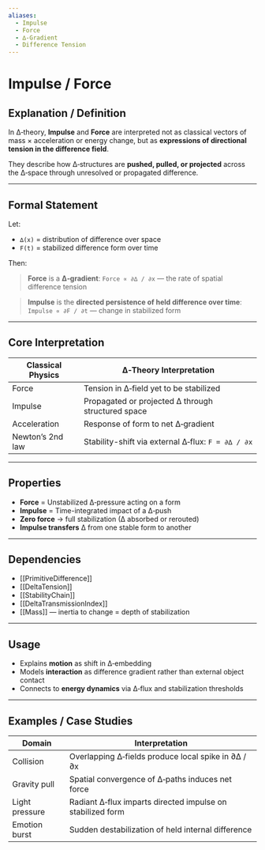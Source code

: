 ```yaml
---
aliases:
  - Impulse
  - Force
  - ∆‑Gradient
  - Difference Tension
---
```


# Impulse / Force

## Explanation / Definition

In ∆‑theory, **Impulse** and **Force** are interpreted not as classical vectors of mass × acceleration or energy change, but as **expressions of directional tension in the difference field**.

They describe how ∆‑structures are **pushed, pulled, or projected** across the ∆‑space through unresolved or propagated difference.

---

## Formal Statement

Let:

* `∆(x)` = distribution of difference over space
* `F(t)` = stabilized difference form over time

Then:

> **Force** is a **∆‑gradient**:
> `Force ∝ ∂∆ / ∂x` — the rate of spatial difference tension

> **Impulse** is the **directed persistence of held difference over time**:
> `Impulse ∝ ∂F / ∂t` — change in stabilized form

---

## Core Interpretation

| Classical Physics | ∆‑Theory Interpretation                            |
| ----------------- | -------------------------------------------------- |
| Force             | Tension in ∆‑field yet to be stabilized            |
| Impulse           | Propagated or projected ∆ through structured space |
| Acceleration      | Response of form to net ∆‑gradient                 |
| Newton’s 2nd law  | Stability-shift via external ∆‑flux: `F = ∂∆ / ∂x` |

---

## Properties

* **Force** = Unstabilized ∆‑pressure acting on a form
* **Impulse** = Time-integrated impact of a ∆‑push
* **Zero force** → full stabilization (∆ absorbed or rerouted)
* **Impulse transfers** ∆ from one stable form to another

---

## Dependencies

* [[PrimitiveDifference]]
* [[DeltaTension]]
* [[StabilityChain]]
* [[DeltaTransmissionIndex]]
* [[Mass]] — inertia to change = depth of stabilization

---

## Usage

* Explains **motion** as shift in ∆‑embedding
* Models **interaction** as difference gradient rather than external object contact
* Connects to **energy dynamics** via ∆‑flux and stabilization thresholds

---

## Examples / Case Studies

| Domain         | Interpretation                                             |
| -------------- | ---------------------------------------------------------- |
| Collision      | Overlapping ∆‑fields produce local spike in ∂∆ / ∂x        |
| Gravity pull   | Spatial convergence of ∆‑paths induces net force           |
| Light pressure | Radiant ∆‑flux imparts directed impulse on stabilized form |
| Emotion burst  | Sudden destabilization of held internal difference         |

